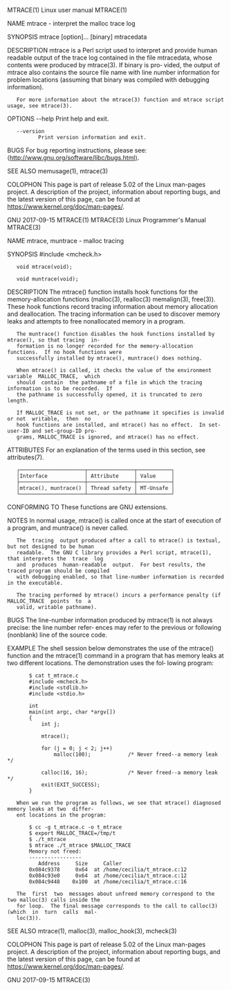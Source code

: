 MTRACE(1)                                  Linux user manual                                 MTRACE(1)

NAME
       mtrace - interpret the malloc trace log

SYNOPSIS
       mtrace [option]... [binary] mtracedata

DESCRIPTION
       mtrace  is  a  Perl script used to interpret and provide human readable output of the trace log
       contained in the file mtracedata, whose contents were produced by mtrace(3).  If binary is pro‐
       vided, the output of mtrace also contains the source file name with line number information for
       problem locations (assuming that binary was compiled with debugging information).

       For more information about the mtrace(3) function and mtrace script usage, see mtrace(3).

OPTIONS
       --help Print help and exit.

       --version
              Print version information and exit.

BUGS
       For bug reporting instructions, please see: ⟨http://www.gnu.org/software/libc/bugs.html⟩.

SEE ALSO
       memusage(1), mtrace(3)

COLOPHON
       This page is part of release 5.02 of  the  Linux  man-pages  project.   A  description  of  the
       project, information about reporting bugs, and the latest version of this page, can be found at
       https://www.kernel.org/doc/man-pages/.

GNU                                           2017-09-15                                     MTRACE(1)
MTRACE(3)                              Linux Programmer's Manual                             MTRACE(3)

NAME
       mtrace, muntrace - malloc tracing

SYNOPSIS
       #include <mcheck.h>

       void mtrace(void);

       void muntrace(void);

DESCRIPTION
       The  mtrace()  function installs hook functions for the memory-allocation functions (malloc(3),
       realloc(3) memalign(3), free(3)).  These hook functions record tracing information about memory
       allocation  and deallocation.  The tracing information can be used to discover memory leaks and
       attempts to free nonallocated memory in a program.

       The muntrace() function disables the hook functions installed by mtrace(), so that tracing  in‐
       formation is no longer recorded for the memory-allocation functions.  If no hook functions were
       successfully installed by mtrace(), muntrace() does nothing.

       When mtrace() is called, it checks the value of the environment  variable  MALLOC_TRACE,  which
       should  contain  the pathname of a file in which the tracing information is to be recorded.  If
       the pathname is successfully opened, it is truncated to zero length.

       If MALLOC_TRACE is not set, or the pathname it specifies is invalid or not  writable,  then  no
       hook functions are installed, and mtrace() has no effect.  In set-user-ID and set-group-ID pro‐
       grams, MALLOC_TRACE is ignored, and mtrace() has no effect.

ATTRIBUTES
       For an explanation of the terms used in this section, see attributes(7).

       ┌─────────────────────┬───────────────┬───────────┐
       │Interface            │ Attribute     │ Value     │
       ├─────────────────────┼───────────────┼───────────┤
       │mtrace(), muntrace() │ Thread safety │ MT-Unsafe │
       └─────────────────────┴───────────────┴───────────┘
CONFORMING TO
       These functions are GNU extensions.

NOTES
       In normal usage, mtrace() is called once at the start of execution of a program, and muntrace()
       is never called.

       The  tracing  output produced after a call to mtrace() is textual, but not designed to be human
       readable.  The GNU C library provides a Perl script, mtrace(1), that interprets the  trace  log
       and  produces  human-readable  output.  For best results, the traced program should be compiled
       with debugging enabled, so that line-number information is recorded in the executable.

       The tracing performed by mtrace() incurs a performance penalty (if  MALLOC_TRACE  points  to  a
       valid, writable pathname).

BUGS
       The line-number information produced by mtrace(1) is not always precise: the line number refer‐
       ences may refer to the previous or following (nonblank) line of the source code.

EXAMPLE
       The shell session below demonstrates the use of the mtrace() function and the mtrace(1) command
       in a program that has memory leaks at two different locations.  The demonstration uses the fol‐
       lowing program:

           $ cat t_mtrace.c
           #include <mcheck.h>
           #include <stdlib.h>
           #include <stdio.h>

           int
           main(int argc, char *argv[])
           {
               int j;

               mtrace();

               for (j = 0; j < 2; j++)
                   malloc(100);            /* Never freed--a memory leak */

               calloc(16, 16);             /* Never freed--a memory leak */
               exit(EXIT_SUCCESS);
           }

       When we run the program as follows, we see that mtrace() diagnosed memory leaks at two  differ‐
       ent locations in the program:

           $ cc -g t_mtrace.c -o t_mtrace
           $ export MALLOC_TRACE=/tmp/t
           $ ./t_mtrace
           $ mtrace ./t_mtrace $MALLOC_TRACE
           Memory not freed:
           -----------------
              Address     Size     Caller
           0x084c9378     0x64  at /home/cecilia/t_mtrace.c:12
           0x084c93e0     0x64  at /home/cecilia/t_mtrace.c:12
           0x084c9448    0x100  at /home/cecilia/t_mtrace.c:16

       The  first  two  messages about unfreed memory correspond to the two malloc(3) calls inside the
       for loop.  The final message corresponds to the call to calloc(3) (which  in  turn  calls  mal‐
       loc(3)).

SEE ALSO
       mtrace(1), malloc(3), malloc_hook(3), mcheck(3)

COLOPHON
       This  page  is  part  of  release  5.02  of  the Linux man-pages project.  A description of the
       project, information about reporting bugs, and the latest version of this page, can be found at
       https://www.kernel.org/doc/man-pages/.

GNU                                           2017-09-15                                     MTRACE(3)
